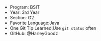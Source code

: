 - Program: BSIT
- Year: 3rd Year
- Section: G2
- Favorite Language:Java
- One Git Tip Learned:Use `git status` often
- GitHub: @HarleyGoodz